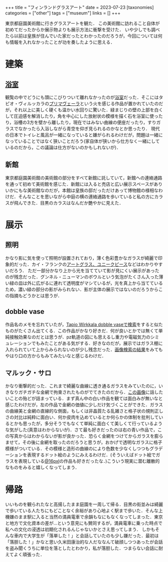 +++
title = "フィンランドグラスアート"
date = 2023-07-23
[taxonomies]
categories = ["other"]
tags = ["museum"]
links = []
+++

東京都庭園美術館に行きグラスアートを観た．
この美術館に訪れること自体が初めてだったからか展示物よりも展示方法に衝撃を受けた．
いや少しでも調べたら以前は皇族が住んでいた家だったとわかったのだろうが，今回については何も情報を入れなかったことが功を奏したように思える．

# 建築
## [浴室](https://www.facebook.com/tokyoteienartmuseum/posts/3277111219035620/)
観覧の中でどうにも頭にこびりついて離れなかったのが[浴室](https://www.facebook.com/tokyoteienartmuseum/posts/3277111219035620/)だった．そこにはタピオ・ヴィルッカラの[プリマヴェーラ](https://booknerd.stores.jp/items/636dc63eabc35c2466475db5/image_gallery/?index=5)という火を感じる作品が置かれていたのだが，それ以上に美しく硬くも温かい水回りに驚いた．緑まじりの壁の上部を白くして圧迫感を解消したり，角を中心にした放射状の模様を描く石を浴室に使ったり，浴槽の3方を壁から離したり，現在ではみない曲線の便座だったり，すりガラスでなかったら入浴しながら青空を仰ぎ見られるのかなとか思ったり．
現代の日本でトイレと風呂が一緒になっていると嫌がられるわけだが，問題は一緒になっていることではなく狭いことだろう(家自体が狭いから仕方なく一緒にしているのだから，この議論は仕方がないのかもしれないが)．

## 新館
東京都庭園美術館の美術館の部分をすべて新館に託していて，新館への連絡通路を通って初めて美術館を感じた．新館には入ると売店と広い展示スペースがありいかにもな美術館なのだが，本館は皇族の邸だっただけあって博物館の様相なわけだ．そんなことを思いながら中庭の横の連絡通路を歩いていると私の方にカラスが飛んできた．目黒のカラスはなんだか艷やかに見えた． 

# 展示
## 照明
かなり影に気を使って照明が設置されており，薄く色彩豊かなガラスが綺麗で印象的だった．カイ・フランクの[アートグラス、ユニークピース](https://bijutsutecho.com/magazine/news/report/27412/pictures/12)などはわかりやすいだろう．
ただ一部分かなり上から光を当てていて影が見にくい展示があったのが残念だった．グンネル・ニューマンのボウルという気泡がたくさん入った薄い緑の皿は外に広がるに連れて透明度がマシているが，光を真上から当てているため，濃い緑の部分の影がみられない．影が主体の展示ではないのだろうからこの指摘もどうかとは思うが．

## dobble vase
作品名のメモを忘れていたが，[Tapio Wirkkala dobble vaseで検索](https://www.google.com/search?q=Tapio+Wirkkala+dobble+vase&tbm=isch&ved=2ahUKEwjZq-O8_Z-AAxXcslYBHa-3DdgQ2-cCegQIABAA&oq=Tapio+Wirkkala+dobble+vase&gs_lcp=CgNpbWcQAzoECCMQJzoHCAAQExCABDoICAAQCBAeEBM6CAgAEAcQHhATUKgKWLsTYKkYaABwAHgAgAHAAYgB5gWSAQM3LjGYAQCgAQGqAQtnd3Mtd2l6LWltZ8ABAQ&sclient=img&ei=FpK6ZNnIAtzl2roPr--2wA0&bih=1015&biw=1068&hl=ja)をすると似たものがたくさん出てくる．この作品がかなり好きだ．何が良いとかでは無くて単純接触効果なのだとは思うが．pz軌道の図にも思えるし重力や電磁気力のシミュレーションでもみたことがある気がする．好きなのだが，展示ではガラス棚に入れられていて上からみられないのが少し残念だった．[画像検索の結果](https://www.google.com/search?q=Tapio+Wirkkala+dobble+vase&tbm=isch&ved=2ahUKEwjZq-O8_Z-AAxXcslYBHa-3DdgQ2-cCegQIABAA&oq=Tapio+Wirkkala+dobble+vase&gs_lcp=CgNpbWcQAzoECCMQJzoHCAAQExCABDoICAAQCBAeEBM6CAgAEAcQHhATUKgKWLsTYKkYaABwAHgAgAHAAYgB5gWSAQM3LjGYAQCgAQGqAQtnd3Mtd2l6LWltZ8ABAQ&sclient=img&ei=FpK6ZNnIAtzl2roPr--2wA0&bih=1015&biw=1068&hl=ja)をみてもやはり口の方からもみてみたいなと感じるわけだ．

## マルック・サロ
かなり衝撃的だった．これまで綺麗な曲線に透き通るガラスをみていたのに，いきなりガチガチな金網で拘束されたものがでてきたのだから．[この画像](https://bijutsutecho.com/magazine/news/report/27412/pictures/18)に話したいことの殆どが詰まっている．まず真ん中の白い作品を観ては面白みが無いなと感じたわけだが，左の作品で金網の価値に少しだけ気づくことができた．ガラスの曲線美と金網の直線的な側面，もしくは非晶質たる乱雑さと格子状の規則正しさの対比は純粋に面白い．何か皮肉を込めているとか何らかの体制を批判しているとかも思ったが，多分そうでもなくて単純に面白くて美しくて行っているような気がした(真意はわからないが)．さて最も好きだったのは右の青い作品で，この写真からはわからないが影が良かった．恐らく金網をつけてからガラスを膨らませて，その後に金網を取ったのだろうと思うが，おかげで透明なガラスに格子模様がついている．その模様と造形の曲線のにより色数を少なくしつつもグラデーションを表現するドット絵のようにみえるわけだ．(そういえばドット絵でガラスを表現している[@16pxl](https://twitter.com/16pxl)の作品も好きだったな．)こういう現実に潜む離散的なものをみると嬉しくなってしまう．

# 帰路
いいものを観られたなと高揚したまま庭園を一周して帰る．目黒の街並みは綺麗で歩いている人たちにもどことなく余裕があり心地よく駅まで歩いた．そんな上機嫌のまま駅に入ると当然の満員電車で余韻もなにもなくなってしまった．東京と地方で文化資本の差が...という意見にも賛同するが，満員電車に乗った時点で私への文化の浸透は初期化されるんじゃないかとさえ思ってしまう．
しかもそんな車内で大学生が「落単した！」と会話していたのも少し嫌だった．最初は「落胆した！」かなと思い久米田康治的な人だななんて破顔しつつあったが会話を盗み聞くうちに単位を落としたとわかり，私が落胆した．つまらない会話に耐えてよく頑張った．